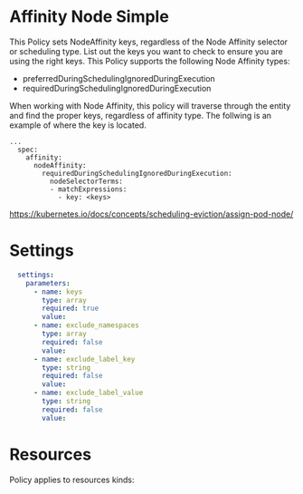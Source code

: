 # Affinity Node Simple

This Policy sets NodeAffinity keys, regardless of the Node Affinity selector or scheduling type. List out the keys you want to check to ensure you are using the right keys. This Policy supports the following Node Affinity types:
- preferredDuringSchedulingIgnoredDuringExecution
- requiredDuringSchedulingIgnoredDuringExecution


When working with Node Affinity, this policy will traverse through the entity and find the proper keys, regardless of affinity type. The follwing is an example of where the key is located. 

```
...
  spec:
    affinity:
      nodeAffinity:
        requiredDuringSchedulingIgnoredDuringExecution:
          nodeSelectorTerms:
          - matchExpressions:
            - key: <keys>
```

https://kubernetes.io/docs/concepts/scheduling-eviction/assign-pod-node/


# Settings
```yaml
  settings:
    parameters:
      - name: keys
        type: array
        required: true
        value:
      - name: exclude_namespaces
        type: array
        required: false
        value:
      - name: exclude_label_key
        type: string
        required: false
        value:
      - name: exclude_label_value
        type: string
        required: false
        value:
```

# Resources
Policy applies to resources kinds:

